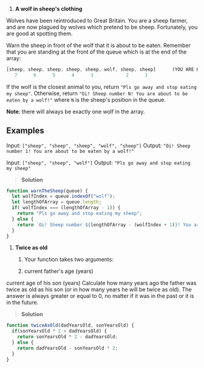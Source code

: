 1. **A wolf in sheep's clothing**

Wolves have been reintroduced to Great Britain. You are a sheep farmer, and are now plagued by wolves which pretend to be sheep. Fortunately, you are good at spotting them.

Warn the sheep in front of the wolf that it is about to be eaten. Remember that you are standing at the front of the queue which is at the end of the array:

```js
[sheep, sheep, sheep, sheep, sheep, wolf, sheep, sheep]      (YOU ARE HERE AT THE FRONT OF THE QUEUE)
   7      6      5      4      3            2      1
```

If the wolf is the closest animal to you, return `"Pls go away and stop eating my sheep"`. Otherwise, return `"Oi! Sheep number N! You are about to be eaten by a wolf!"` where `N` is the sheep's position in the queue.

**Note**: there will always be exactly one wolf in the array.

## **Examples**

Input: `["sheep", "sheep", "sheep", "wolf", "sheep"]`
Output: `"Oi! Sheep number 1! You are about to be eaten by a wolf!"`

Input: `["sheep", "sheep", "wolf"]`
Output: `"Pls go away and stop eating my sheep"`

> **Solution**

```js
function warnTheSheep(queue) {
  let wolfIndex = queue.indexOf("wolf");
  let lengthOfArray = queue.length;
  if( wolfIndex === (lengthOfArray - 1)) {
    return "Pls go away and stop eating my sheep";
  } else {
    return `Oi! Sheep number ${lengthOfArray - (wolfIndex + 1)}! You are about to be eaten by a wolf!`
  }
}
```

1. **Twice as old**

   1. Your function takes two arguments:

   2. current father's age (years)

current age of his son (years)
Сalculate how many years ago the father was twice as old as his son (or in how many years he will be twice as old). The answer is always greater or equal to 0, no matter if it was in the past or it is in the future.

> **Solution**

```js
function twiceAsOld(dadYearsOld, sonYearsOld) {
  if(sonYearsOld * 2 > dadYearsOld) {
    return sonYearsOld * 2 - dadYearsOld;
  } else {
    return dadYearsOld - sonYearsOld * 2;
  }
}
```

